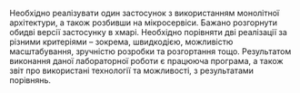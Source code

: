 Необхідно реалізувати один застосунок з використанням монолітної архітектури, а також розбивши на мікросервіси. 
Бажано розгорнути обидві версії застосунку в хмарі. 
Необхідно порівняти дві реалізації за різними критеріями – зокрема, швидкодією, можливістю масштабування, зручністю розробки та розгортання тощо. 
Результатом виконання даної лабораторної роботи є працююча програма, а також звіт про використані технології та можливості, з результатами порівнянь.